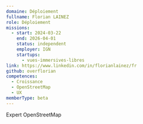```yaml
---
domaine: Déploiement
fullname: Florian LAINEZ
role: Déploiement
missions:
  - start: 2024-03-22
    end: 2026-04-01
    status: independent
    employer: IGN
    startups:
      - vues-immersives-libres
link: https://www.linkedin.com/in/florianlainez/fr
github: overflorian
competences:
  - Croissance
  - OpenStreetMap
  - UX
memberType: beta
---
```

Expert OpenStreetMap